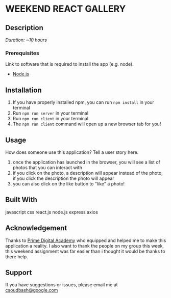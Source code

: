 # WEEKEND REACT GALLERY

## Description

_Duration: ~10 hours_


### Prerequisites

Link to software that is required to install the app (e.g. node).

- [Node.js](https://nodejs.org/en/)

## Installation


1. If you have properly installed npm, you can run `npm install` in your terminal
2. Run `npm run server` in your terminal
3. Run `npm run client` in your terminal
4. The `npm run client` command will open up a new browser tab for you!

## Usage
How does someone use this application? Tell a user story here.

1. once the application has launched in the browser, you will see a list of photos that you can interact with
2. if you click on the photo, a description will appear instead of the photo, if you click the description the photo will appear
3. you can also click on the like button to "like" a photo!



## Built With

javascript 
css
react.js
node.js
express
axios


## Acknowledgement
Thanks to [Prime Digital Academy](www.primeacademy.io) who equipped and helped me to make this application a reality. I also want to thank the people on my group this week, this weekend assignment was far easier than i thought it would be thanks to there help.

## Support
If you have suggestions or issues, please email me at [csoudbash@google.com](www.google.com)